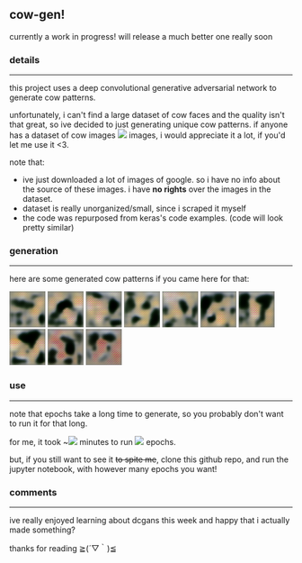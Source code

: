 ## cow-gen!

currently a work in progress! will release a much better one really soon

### details
---
this project uses a deep convolutional generative adversarial network to generate cow patterns.

unfortunately, i can't find a large dataset of cow faces and the quality isn't that great, so ive decided to just generating unique cow patterns. if anyone has a dataset of cow images <img src="https://render.githubusercontent.com/render/math?math=\geq 500"> images, i would appreciate it a lot, if you'd let me use it <3.

note that:

* ive just downloaded a lot of images of google. so i have no info about the source of these images. i have <b>no rights</b> over the images in the dataset.
* dataset is really unorganized/small, since i scraped it myself
* the code was repurposed from keras's code examples. (code will look pretty similar)

### generation
---

here are some generated cow patterns if you came here for that:

![pattern1](examples/cow_pictures/pattern1.png) ![pattern2](examples/cow_pictures/pattern2.png) ![pattern3](examples/cow_pictures/pattern3.png) ![pattern4](examples/cow_pictures/pattern4.png) ![pattern5](examples/cow_pictures/pattern5.png) ![pattern7](examples/cow_pictures/pattern7.png) ![pattern8](examples/cow_pictures/pattern8.png) ![pattern9](examples/cow_pictures/pattern9.png) ![pattern10](examples/cow_pictures/pattern10.png) ![pattern11](examples/cow_pictures/pattern11.png)

### use
---

note that epochs take a long time to generate, so you probably don't want to run it for that long.

for me, it took ~<img src="https://render.githubusercontent.com/render/math?math=195"> minutes to run <img src="https://render.githubusercontent.com/render/math?math=100"> epochs.

but, if you still want to see it ~~to spite me~~, clone this github repo, and run the jupyter notebook, with however many epochs you want!

### comments
---

ive really enjoyed learning about dcgans this week and happy that i actually made something?

thanks for reading ≧(´▽｀)≦
